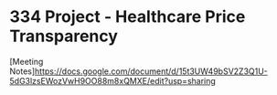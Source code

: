 # 334 Project - Healthcare Price Transparency

[Meeting Notes]https://docs.google.com/document/d/15t3UW49bSV2Z3Q1U-5dG3lzsEWozVwH9OO88m8xQMXE/edit?usp=sharing
